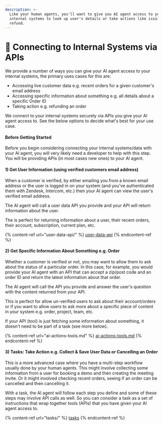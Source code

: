 ```yaml
---
description: >-
  Like your human agents, you'll want to give you AI agent access to your
  internal systems to look up user's details or take actions like issuing a
  refund.
---
```


# 🏢 Connecting to Internal Systems via APIs

We provide a number of ways you can give your AI agent access to your internal systems, the primary uses cases for this are:

* Accessing live customer data e.g. recent orders for a given customer's email address
* Accessing specific information about something e.g. all details about a specific Order ID
* Taking action e.g. refunding an order

We connect to your internal systems securely via APIs you give your AI agent access to. See the below options to decide what's best for your use case.

#### Before Getting Started

Before you begin considering connecting your internal systems/data with your AI agent, you will very likely need a developer to help with this step. You will be providing APIs (in most cases new ones) to your AI agent.

#### 1) Get User Information (using verified customers email address)

When a customer is verified, by either emailing you from a known email address or the user is logged in on your system (and you've authenticated them with Zendesk, Intercom, etc.) then your AI agent can view the user's verified email address.

The AI agent will call a user data API you provide and your API will return information about the user.

The is perfect for returning information about a user, their recent orders, their account, subscription, current plan, etc.

{% content-ref url="user-data-api/" %}
[user-data-api](user-data-api/)
{% endcontent-ref %}

#### 2) Get Specific Information About Something e.g. Order

Whether a customer is verified or not, you may want to allow them to ask about the status of a particular order. In this case, for example, you would provide your AI agent with an API that can accept a zip/post code and an order ID and return the latest information about that order.

The AI agent will call the API you provide and answer the user's question with the content returned from your API.

This is perfect for allow un-verified users to ask about their account/orders or if you want to allow users to ask more about a specific piece of content in your system e.g. order, project, team, etc.

If your API (tool) is just fetching some information about something, it doesn't need to be part of a task (see more below).

{% content-ref url="ai-actions-tools.md" %}
[ai-actions-tools.md](ai-actions-tools.md)
{% endcontent-ref %}

#### 3) Tasks: Take Action e.g. Collect & Save User Data or Cancelling an Order

This is a more advanced case where you have a multi-step workflow usually done by your human agents. This might involve collecting some information from a user for booking a demo and then creating the meeting invite. Or it might involved checking recent orders, seeing if an order can be cancelled and then cancelling it.

With a task, the AI agent will follow each step you define and some of these steps may involve API calls as well. So you can consider a task as a set of instructions that wrap together tools (APIs) that you have given your AI agent access to.

{% content-ref url="tasks/" %}
[tasks](tasks/)
{% endcontent-ref %}
